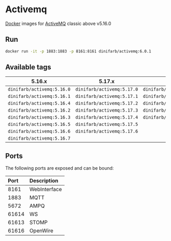 # Activemq
[Docker](https://github.com/DiniFarb/activemq) images for [ActiveMQ](https://activemq.apache.org/components/classic/download/) classic above v5.16.0

## Run 

```bash
docker run -it -p 1883:1883 -p 8161:8161 dinifarb/activemq:6.0.1
```

## Available tags

|**5.16.x**|**5.17.x**|**5.18.x**|**6.x.x**|
|-----|-----|-----|-----|
|```dinifarb/activemq:5.16.0```|```dinifarb/activemq:5.17.0```|```dinifarb/activemq:5.18.0```|```dinifarb/activemq:6.0.0``` |
|```dinifarb/activemq:5.16.1```|```dinifarb/activemq:5.17.1```|```dinifarb/activemq:5.18.1```|```dinifarb/activemq:6.0.1``` |
|```dinifarb/activemq:5.16.4```|```dinifarb/activemq:5.17.2```|```dinifarb/activemq:5.18.2```|```dinifarb/activemq:6.1.0``` |
|```dinifarb/activemq:5.16.2```|```dinifarb/activemq:5.17.3```|```dinifarb/activemq:5.18.3```|```dinifarb/activemq:6.1.1``` |
|```dinifarb/activemq:5.16.3```|```dinifarb/activemq:5.17.4```|```dinifarb/activemq:5.18.4```|```dinifarb/activemq:6.1.2``` |
|```dinifarb/activemq:5.16.5```|```dinifarb/activemq:5.17.5```|||
|```dinifarb/activemq:5.16.6```|```dinifarb/activemq:5.17.6```|||
|```dinifarb/activemq:5.16.7```||||

## Ports

The following ports are exposed and can be bound:

| Port  | Description |
|:------|:------------|
| 8161  | WebInterface  |
| 1883  | MQTT        |
| 5672  | AMPQ        |
| 61614 | WS          |
| 61613 | STOMP       |
| 61616 | OpenWire    |


